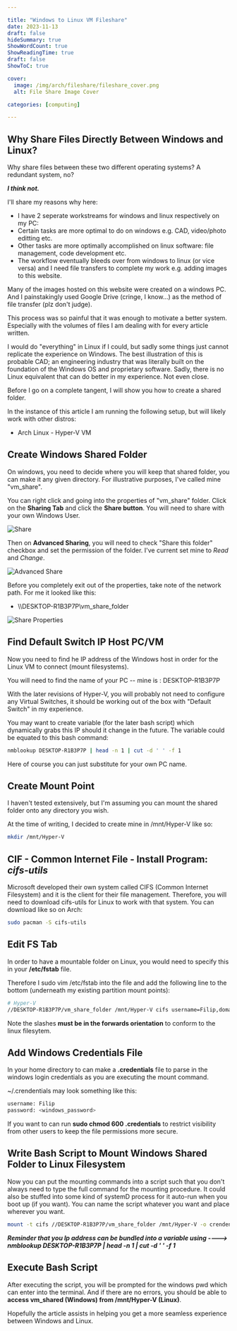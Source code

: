 ```yaml
---

title: "Windows to Linux VM Fileshare"
date: 2023-11-13
draft: false
hideSummary: true
ShowWordCount: true
ShowReadingTime: true
draft: false
ShowToC: true

cover:
  image: /img/arch/fileshare/fileshare_cover.png
  alt: File Share Image Cover

categories: [computing]

---
```


## Why Share Files Directly Between Windows and Linux?
Why share files between these two different operating systems? A redundant system, no?

***I think not.***

I'll share my reasons why here:

- I have 2 seperate workstreams for windows and linux respectively on my PC:
- Certain tasks are more optimal to do on windows e.g. CAD, video/photo editting etc.
- Other tasks are more optimally accomplished on linux software: file management, code development etc.
- The workflow eventually bleeds over from windows to linux (or vice versa) and I need file transfers to complete my work e.g. adding images to this website.

Many of the images hosted on this website were created on a windows PC. And I painstakingly used Google Drive (cringe, I know...) as the method of file transfer (plz don't judge).

This process was so painful that it was enough to motivate a better system. Especially with the volumes of files I am dealing with for every article written.

I would do "everything" in Linux if I could, but sadly some things just cannot replicate the experience on Windows. The best illustration of this is probable CAD; an engineering industry that was literally built on the foundation of the Windows OS and proprietary software. Sadly, there is no Linux equivalent that can do better in my experience. Not even close.

Before I go on a complete tangent, I will show you how to create a shared folder.

In the instance of this article I am running the following setup, but will likely work with other distros:
- Arch Linux - Hyper-V VM

## Create Windows Shared Folder
On windows, you need to decide where you will keep that shared folder, you can make it any given directory. For illustrative purposes, I've called mine "vm_share".

You can right click and going into the properties of "vm_share" folder. Click on the **Sharing Tab** and click the **Share button**. You will need to share with your own Windows User.

![Share](/img/arch/fileshare/share.JPG#center)

Then on **Advanced Sharing**, you will need to check "Share this folder" checkbox and set the permission of the folder. I've current set mine to *Read* and *Change*.

![Advanced Share](/img/arch/fileshare/share_advanced.JPG#center)

Before you completely exit out of the properties, take note of the network path. For me it looked like this:
- \\\\DESKTOP-R1B3P7P\vm_share_folder

![Share Properties](/img/arch/fileshare/share_properties.JPG#center)

## Find Default Switch IP Host PC/VM
Now you need to find he IP address of the Windows host in order for the Linux VM to connect (mount filesystems).

You will need to find the name of your PC -- mine is : DESKTOP-R1B3P7P

With the later revisions of Hyper-V, you will probably not need to configure any Virtual Switches, it should be working out of the box with "Default Switch" in my experience.

You may want to create variable (for the later bash script) which dynamically grabs this IP should it change in the future. The variable could be equated to this bash command:

```bash
nmblookup DESKTOP-R1B3P7P | head -n 1 | cut -d ' ' -f 1
```
Here of course you can just substitute for your own PC name.

## Create Mount Point
I haven't tested extensively, but I'm assuming you can mount the shared folder onto any directory you wish.

At the time of writing, I decided to create mine in /mnt/Hyper-V like so:
```bash
mkdir /mnt/Hyper-V
```

## CIF - Common Internet File - Install Program: *cifs-utils*
Microsoft developed their own system called CIFS (Common Internet Filesystem) and it is the client for their file management. Therefore, you will need to download cifs-utils for Linux to work with that system. You can download like so on Arch:
```bash
sudo pacman -S cifs-utils
```

## Edit FS Tab
In order to have a mountable folder on Linux, you would need to specify this in your **/etc/fstab** file.

Therefore I sudo vim /etc/fstab into the file and add the following line to the bottom (underneath my existing partition mount points):

```bash
# Hyper-V
//DESKTOP-R1B3P7P/vm_share_folder /mnt/Hyper-V cifs username=Filip,domain=sealab,noauto,rw,users 0 0
```
Note the slashes **must be in the forwards orientation** to conform to the linux filesytem.

## Add Windows Credentials File
In your home directory to can make a **.credentials** file to parse in the windows login credentials as you are executing the mount command.

~/.crendentials may look something like this:

```bash
username: Filip
password: <windows_password>
```

If you want to can run **sudo chmod 600 .credentials** to restrict visibility from other users to keep the file permissions more secure.

## Write Bash Script to Mount Windows Shared Folder to Linux Filesystem
Now you can put the mounting commands into a script such that you don't always need to type the full command for the mounting procedure. It could also be stuffed into some kind of systemD process for it auto-run when you boot up (if you want). You can name the script whatever you want and place wherever you want.

```bash
mount -t cifs //DESKTOP-R1B3P7P/vm_share_folder /mnt/Hyper-V -o crendentials=~/.credentials, ip=<Enter your Host PC IP Address e.g. 152.41.97.1>
```

***Reminder that you Ip address can be bundled into a variable using ----> nmblookup DESKTOP-R1B3P7P | head -n 1 | cut -d ' ' -f 1***

## Execute Bash Script
After executing the script, you will be prompted for the windows pwd which can enter into the terminal. And if there are no errors, you should be able to **access vm_shared (Windows) from /mnt/Hyper-V (Linux)**.

Hopefully the article assists in helping you get a more seamless experience between Windows and Linux.
